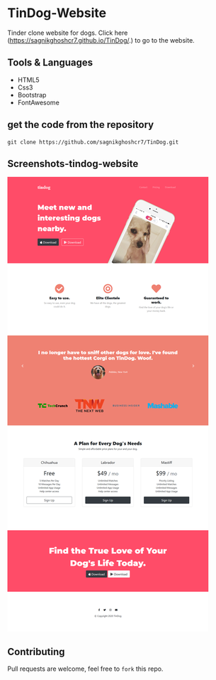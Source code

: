 # TinDog-Website
Tinder clone website for dogs.
Click here (https://sagnikghoshcr7.github.io/TinDog/.) to go to the website.

## Tools & Languages
- HTML5
- Css3
- Bootstrap
- FontAwesome

## get the code from the repository
```
git clone https://github.com/sagnikghoshcr7/TinDog.git
```

## Screenshots-tindog-website
![](https://github.com/sagnikghoshcr7/images/blob/master/TinDog%20screenshots/web.png)


## Contributing
Pull requests are welcome, feel free to ```fork``` this repo.
